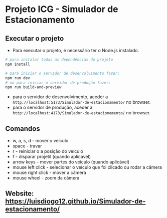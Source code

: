 # Projeto ICG - Simulador de Estacionamento

##  Executar o projeto
- Para executar o projeto, é necessário ter o Node.js instalado.
```bash
# para instalar todas as dependências do projeto
npm install

# para iniciar o servidor de desenvolvimento fazer:
npm run dev
# ou para iniciar o servidor de produção fazer:
npm run build-and-preview
```
- para o servidor de desenvolvimento, aceder a `http://localhost:5173/Simulador-de-estacionamento/` no browser.
- para o servidor de produção, aceder a `http://localhost:4173/Simulador-de-estacionamento/` no browser.

## Comandos
- w, a, s, d - mover o veículo
- space - travar
- r - reiniciar o a posição do veículo
- f - disparar projetil (quando aplicável)
- arrow keys - mover partes do veículo (quando aplicável)
- mouse left click - selecionar o veículo que foi clicado ou rodar a câmera
- mouse right click - mover a câmera
- mouse wheel - zoom da câmera

## Website: https://luisdiogo12.github.io/Simulador-de-estacionamento/